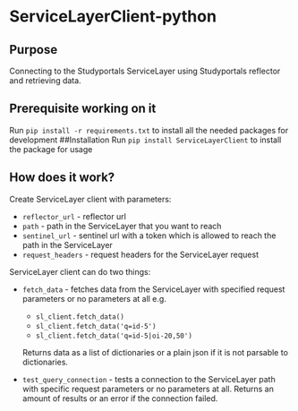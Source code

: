 # ServiceLayerClient-python
## Purpose
Connecting to the Studyportals ServiceLayer using Studyportals reflector and retrieving data.

## Prerequisite working on it 
Run `pip install -r requirements.txt` to install all the needed packages for development
##Installation
Run `pip install ServiceLayerClient` to install the package for usage
## How does it work?
Create ServiceLayer client with parameters:
* `reflector_url` - reflector url
* `path` - path in the ServiceLayer that you want to reach
* `sentinel_url` - sentinel url with a token which is allowed to reach the path in the ServiceLayer
* `request_headers` - request headers for the ServiceLayer request

ServiceLayer client can do two things:    
* `fetch_data` - fetches data from the ServiceLayer with specified request parameters or no parameters at all e.g.
    * `sl_client.fetch_data()`
    * `sl_client.fetch_data('q=id-5')`
    * `sl_client.fetch_data('q=id-5|oi-20,50')`
    
    Returns data as a list of dictionaries or a plain json if it is not parsable to dictionaries.
* `test_query_connection` - tests a connection to the ServiceLayer path with specific request parameters or no parameters at all.
Returns an amount of results or an error if the connection failed.